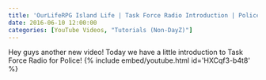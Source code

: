 ```yaml
---
title: 'OurLifeRPG Island Life | Task Force Radio Introduction | Police'
date: 2016-06-10 12:00:00
categories: [YouTube Videos, "Tutorials (Non-DayZ)"]
---
```

Hey guys another new video! Today we have a little introduction to Task Force Radio for Police!
{% include embed/youtube.html id='HXCqf3-b4t8' %}